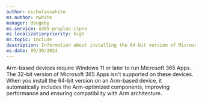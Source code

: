 ```yaml
---
author: nicholasswhite
ms.author: nwhite
manager: dougeby
ms.service: o365-proplus-itpro
ms.localizationpriority: high
ms.topic: include
description: Information about installing the 64-bit version of Microsoft 365 Apps for Arm-based devices to ensure Arm-optimized performance and compatibility.
ms.date: 09/30/2024
---
```

<!--This file is shared by office-deployment-tool-configuration-options.md#officeclientedition-attribute-part-of-add-element, about-microsoft-365-apps.md#microsoft-365-apps-is-similar-to-other-versions-of-office.-->

Arm-based devices require Windows 11 or later to run Microsoft 365 Apps. The 32-bit version of Microsoft 365 Apps isn't supported on these devices. When you install the 64-bit version on an Arm-based device, it automatically includes the Arm-optimized components, improving performance and ensuring compatibility with Arm architecture.
